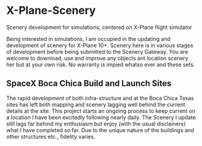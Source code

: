 # X-Plane-Scenery
Scenery development for simulations, centered on X-Plane flight simulator
 
Being interested in simulations, I am occupied in the updating and development of scenery for X-Plane 10+. Scenery here is in various stages of development before being submitted to the Scenery Gateway. You are welcome to download, use and improve any objects ant location scenery her but at your own risk. No warranty is impied whatso ever and these sets.

## SpaceX Boca Chica Build and Launch Sites
The rapid development of both infra-structure and at the Boca Chica Texas sites has left both mapping and scenery lagging well behind the current details at the site. This project starts an ongoing process to keep current on a location I have been excitedly following nearly daily. The Scenery I update still lags far behind my enthusiasm but enjoy (with the usual disclainers) what I have completed so far. Due to the unique nature of the buildings and other structures etc., fidelity varies.
